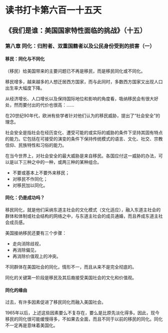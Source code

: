 # 读书打卡第六百一十五天
## 《我们是谁：美国国家特性面临的挑战》（十五）
### 第八章 同化：归附者、双重国籍者以及公民身份受到的损害（一）
#### 移民：同化与不同化

（移民）给美国带来的主要问题已不再是移民，而是移民同化或不同化。

移民增多，越来越多的人想迁居西方国家，而与此同时，多数西方国家又出现人口出生率大幅度下降。

从经济增长、人口增长以及保持国际地位和影响的角度看，吸纳移民会有很大好处，然而要付出的代价也很高：……

在20世纪90年代，欧洲有些学者针对他们认为的移民威胁，提出了“社会安全”的理念。

社会安全是指社会在经历变化、遭受可能的或实际的威胁的条件下坚持其固有特点的能力。它包括在可接受的演变的条件下保持传统模式的语言、文化、社交、宗教信仰、民族特性和习俗的能力。

在当今世界上，对社会安全的最大威胁是来自移民。各国应付这一威胁的办法，可以是以下三种之中的一种，或两三种的某种组合。
* 不要或基本上不要外来移民；
* 对移民不作同化；
* 对移民加以同化。

#### 同化：仍是成功吗？

移民同化，就是他们采纳东道主社会的文化模式（文化适应），融入东道主社会的群体和体制或社会结构的网络之中，与东道主社会的成员通婚，而且养成东道主社会成员感。

美国接纳移民还要有三个步骤：
* 走向消除歧视，
* 再消除偏见，
* 再消除价值观上的冲突。

不同群体在美国社会的同化，情形不一，而且从来不是完全彻底的。

同化的关键第一阶段是移民及其后裔接受美国社会的文化和价值观。

#### 同化的缘由

过去，有许多因素促进了移民同化而融入美国社会。

1965年以后，上述这些因素要么不复存在，要么是比原先淡化得多。因此，现今移民的同化很可能缓慢得多，不如果去全面，而且不同于以前的移民的同化。同化不一定再是意味着美国化。
